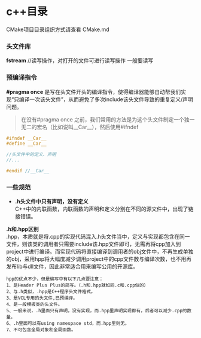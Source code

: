 # c++目录
CMake项目目录组织方式请查看 CMake.md


### 头文件库 
**fstream** //读写操作，对打开的文件可进行读写操作
一般要读写


### 预编译指令
**#pragma once** 是写在头文件开头的编译指令，使得编译器能够自动帮我们实现“只编译一次该头文件”，从而避免了多次include该头文件导致的重复定义/声明问题。
> 在没有#pragma once 之前，我们常用的方法是为这个头文件制定一个独一无二的宏名（比如说叫__Car__），然后使用#ifndef

```cpp
#ifndef __Car__
#define __Car__

//头文件中的定义、声明
//...

#endif //__Car__
```

### 一些规范

+ **.h头文件中只有声明，没有定义** <br>
C++中的内联函数，内联函数的声明和定义分别在不同的源文件中，出现了链接错误。

**.h和.hpp区别**    
.hpp，本质就是将.cpp的实现代码混入.h头文件当中，定义与实现都包含在同一文件，则该类的调用者只需要include该.hpp文件即可，无需再将cpp加入到project中进行编译。而实现代码将直接编译到调用者的obj文件中，不再生成单独的obj，采用hpp将大幅度减少调用project中的cpp文件数与编译次数，也不用再发布lib与dll文件，因此非常适合用来编写公用的开源库。

    hpp的优点不少，但是编写中有以下几点要注意：
    1、是Header Plus Plus的简写。（.h和.hpp就如同.c和.cpp似的）
    2、与.h类似，.hpp是C++程序头文件格式。
    3、是VCL专用的头文件,已预编译。
    4、是一般模板类的头文件。
    5、一般来说，.h里面只有声明，没有实现，而.hpp里声明实现都有，后者可以减少.cpp的数量。
    6、.h里面可以有using namespace std，而.hpp里则无。
    7、不可包含全局对象和全局函数。